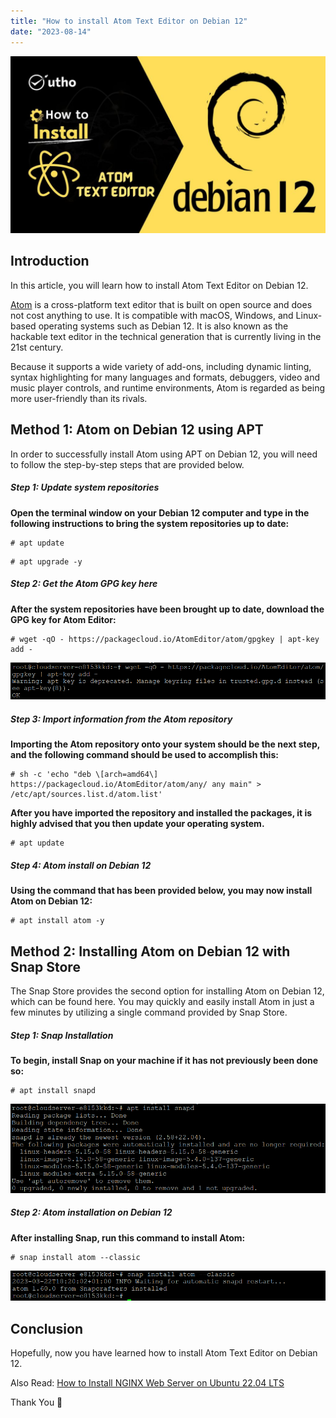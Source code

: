 ```yaml
---
title: "How to install Atom Text Editor on Debian 12"
date: "2023-08-14"
---
```


![How to install Atom Text Editor on Debian 12](images/How-to-install-Atom-Text-Editor-on-Debian-12-1024x576.jpg)

## Introduction

In this article, you will learn how to install Atom Text Editor on Debian 12.

[Atom](https://en.wikipedia.org/wiki/Atom_(text_editor)) is a cross-platform text editor that is built on open source and does not cost anything to use. It is compatible with macOS, Windows, and Linux-based operating systems such as Debian 12. It is also known as the hackable text editor in the technical generation that is currently living in the 21st century.

Because it supports a wide variety of add-ons, including dynamic linting, syntax highlighting for many languages and formats, debuggers, video and music player controls, and runtime environments, Atom is regarded as being more user-friendly than its rivals.

## Method 1: Atom on Debian 12 using APT

In order to successfully install Atom using APT on Debian 12, you will need to follow the step-by-step steps that are provided below.

##### Step 1: Update system repositories

**Open the terminal window on your Debian 12 computer and type in the following instructions to bring the system repositories up to date:**

```
# apt update

```

```
# apt upgrade -y

```

##### Step 2: Get the Atom GPG key here

**After the system repositories have been brought up to date, download the GPG key for Atom Editor:**

```
# wget -qO - https://packagecloud.io/AtomEditor/atom/gpgkey | apt-key add -

```

![Atom Text Editor on Debian](images/image-882.png)

##### Step 3: Import information from the Atom repository

**Importing the Atom repository onto your system should be the next step, and the following command should be used to accomplish this:**

```
# sh -c 'echo "deb \[arch=amd64\] https://packagecloud.io/AtomEditor/atom/any/ any main" > /etc/apt/sources.list.d/atom.list'

```

**After you have imported the repository and installed the packages, it is highly advised that you then update your operating system.**

```
# apt update

```

##### Step 4: Atom install on Debian 12

**Using the command that has been provided below, you may now install Atom on Debian 12:**

```
# apt install atom -y

```

## Method 2: Installing Atom on Debian 12 with Snap Store

The Snap Store provides the second option for installing Atom on Debian 12, which can be found here. You may quickly and easily install Atom in just a few minutes by utilizing a single command provided by Snap Store.

##### Step 1: Snap Installation

**To begin, install Snap on your machine if it has not previously been done so:**

```
# apt install snapd

```

![command output](images/image-883.png)

##### Step 2: Atom installation on Debian 12

**After installing Snap, run this command to install Atom:**

```
# snap install atom --classic

```

![How to install Atom Text Editor on Debian 12](images/image-884.png)

## Conclusion

Hopefully, now you have learned how to install Atom Text Editor on Debian 12.

Also Read: [How to Install NGINX Web Server on Ubuntu 22.04 LTS](https://utho.com/docs/tutorial/how-to-install-nginx-web-server-on-ubuntu-22-04-lts/)

Thank You 🙂
